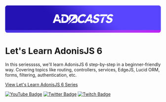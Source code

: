 ![Adocasts](https://github.com/adocasts/.github/blob/main/assets/brand-banner-rounded.png?raw=true)
# Let's Learn AdonisJS 6

In this seriesssss, we'll learn AdonisJS 6 step-by-step in a beginner-friendly way. 
Covering topics like routing, controllers, services, EdgeJS, Lucid ORM, forms, filtering, 
authentication, etc.


[View Let's Learn AdonisJS 6 Series](https://adocasts.com/series/lets-learn-adonisjs-6)

[![YouTube Badge](https://img.shields.io/youtube/channel/subscribers/UCTEKX3KQAJi7_0-_rSz0Edg?logo=YouTube&style=for-the-badge)](https://youtube.com/adocasts)
[![Twitter Badge](https://img.shields.io/twitter/follow/adocasts?logo=twitter&logoColor=white&style=for-the-badge)](https://twitter.com/adocasts)
[![Twitch Badge](https://img.shields.io/twitch/status/adocasts?logo=twitch&logoColor=white&style=for-the-badge)](https://twitch.tv/adocasts)
